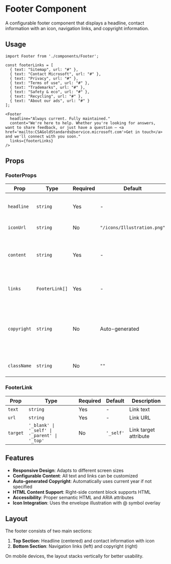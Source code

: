 # Footer Component

A configurable footer component that displays a headline, contact information with an icon, navigation links, and copyright information.

## Usage

```tsx
import Footer from './components/Footer';

const footerLinks = [
  { text: "Sitemap", url: "#" },
  { text: "Contact Microsoft", url: "#" },
  { text: "Privacy", url: "#" },
  { text: "Terms of use", url: "#" },
  { text: "Trademarks", url: "#" },
  { text: "Safety & eco", url: "#" },
  { text: "Recycling", url: "#" },
  { text: "About our ads", url: "#" }
];

<Footer
  headline="Always current. Fully maintained."
  content="We're here to help. Whether you're looking for answers, want to share feedback, or just have a question — <a href='mailto:CSAGoldStandards@service.microsoft.com'>Get in touch</a> and we'll connect with you soon."
  links={footerLinks}
/>
```

## Props

### FooterProps

| Prop | Type | Required | Default | Description |
|------|------|----------|---------|-------------|
| `headline` | `string` | Yes | - | Main headline text (centered) |
| `iconUrl` | `string` | No | `"/icons/Illustration.png"` | URL to the icon image |
| `content` | `string` | Yes | - | HTML content for the right side content block |
| `links` | `FooterLink[]` | Yes | - | Array of footer navigation links |
| `copyright` | `string` | No | Auto-generated | Custom copyright text (auto-generates with current year if not provided) |
| `className` | `string` | No | `""` | Additional CSS classes |

### FooterLink

| Prop | Type | Required | Default | Description |
|------|------|----------|---------|-------------|
| `text` | `string` | Yes | - | Link text |
| `url` | `string` | Yes | - | Link URL |
| `target` | `'_blank' \| '_self' \| '_parent' \| '_top'` | No | `'_self'` | Link target attribute |

## Features

- **Responsive Design**: Adapts to different screen sizes
- **Configurable Content**: All text and links can be customized
- **Auto-generated Copyright**: Automatically uses current year if not specified
- **HTML Content Support**: Right-side content block supports HTML
- **Accessibility**: Proper semantic HTML and ARIA attributes
- **Icon Integration**: Uses the envelope illustration with @ symbol overlay

## Layout

The footer consists of two main sections:

1. **Top Section**: Headline (centered) and contact information with icon
2. **Bottom Section**: Navigation links (left) and copyright (right)

On mobile devices, the layout stacks vertically for better usability. 